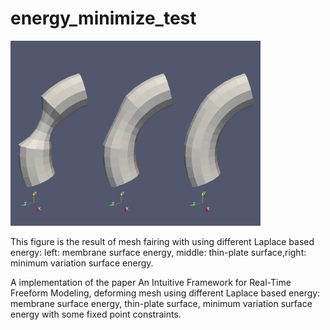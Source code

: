 # energy_minimize_test
<img src="https://github.com/WTYatzoo/WTYatzoo.github.io/raw/master/gallery/fairing.png" width="400" />

This figure is the result of mesh fairing with using different Laplace based energy: left: membrane surface energy, middle: thin-plate surface,right: minimum variation surface energy.

A implementation of the paper An Intuitive Framework for Real-Time Freeform Modeling, deforming mesh using different Laplace based energy: membrane surface energy, thin-plate surface, minimum variation surface energy with some fixed point constraints.
